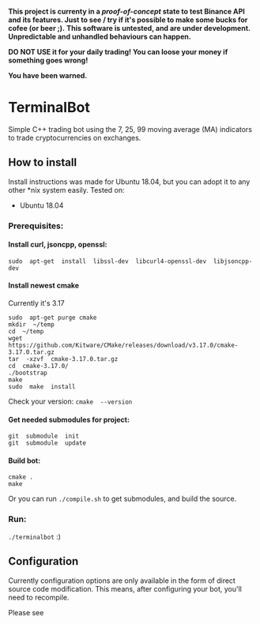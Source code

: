 ﻿**This project is currenty in a *proof-of-concept* state to test Binance API and its features.
Just to see / try if it's possible to make some bucks for cofee (or beer ;).**
**This software is untested, and are under development. Unpredictable and unhandled behaviours can happen.**

**DO NOT USE it for your daily trading! You can loose your money if something goes wrong!**

**You have been warned.**

# TerminalBot


Simple C++ trading bot using the 7, 25, 99 moving average (MA) indicators to trade cryptocurrencies on exchanges.

## How to install

Install instructions was made for Ubuntu 18.04, but you can adopt it to any other *nix system easily.
Tested on:
- Ubuntu 18.04

### Prerequisites:

#### Install  curl, jsoncpp, openssl:
`sudo  apt-get  install  libssl-dev  libcurl4-openssl-dev  libjsoncpp-dev`

#### Install  newest  cmake
Currently it's 3.17
```
sudo  apt-get purge cmake
mkdir  ~/temp
cd  ~/temp
wget  https://github.com/Kitware/CMake/releases/download/v3.17.0/cmake-3.17.0.tar.gz
tar  -xzvf  cmake-3.17.0.tar.gz
cd  cmake-3.17.0/
./bootstrap
make
sudo  make  install
```
Check your version: `cmake  --version`

#### Get needed submodules for project:
```
git  submodule  init
git  submodule  update
```
#### Build  bot:
```
cmake .
make
```

Or you can run `./compile.sh` to get submodules, and build the source.

### Run:

`./terminalbot` :)

## Configuration
Currently configuration options are only available in the form of direct source code modification. This means, after configuring your bot, you'll need to recompile.

Please see
